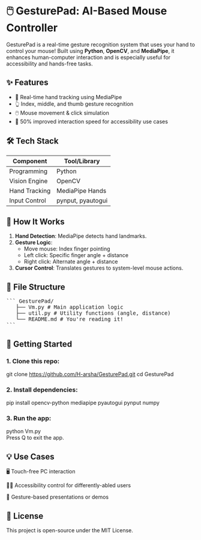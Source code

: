 # 🖱️ GesturePad: AI-Based Mouse Controller

GesturePad is a real-time gesture recognition system that uses your hand to control your mouse! Built using **Python**, **OpenCV**, and **MediaPipe**, it enhances human-computer interaction and is especially useful for accessibility and hands-free tasks.

## ✨ Features

- 📍 Real-time hand tracking using MediaPipe
- 👆 Index, middle, and thumb gesture recognition
- 🖱️ Mouse movement & click simulation
- 🚀 50% improved interaction speed for accessibility use cases


## 🛠️ Tech Stack

| Component     | Tool/Library     |
|---------------|------------------|
| Programming   | Python           |
| Vision Engine | OpenCV           |
| Hand Tracking | MediaPipe Hands  |
| Input Control | pynput, pyautogui|

## 🧠 How It Works

1. **Hand Detection**: MediaPipe detects hand landmarks.
2. **Gesture Logic**:
   - Move mouse: Index finger pointing
   - Left click: Specific finger angle + distance
   - Right click: Alternate angle + distance
3. **Cursor Control**: Translates gestures to system-level mouse actions.

 ## 📁 File Structure 
 
<pre>
``` GesturePad/ 
   ├── Vm.py # Main application logic 
   ├── util.py # Utility functions (angle, distance) 
   └── README.md # You're reading it! 
``` </pre>

## 🚀 Getting Started

### 1. Clone this repo:
git clone https://github.com/H-arsha/GesturePad.git
cd GesturePad
### 2. Install dependencies:
pip install opencv-python mediapipe pyautogui pynput numpy
### 3. Run the app:
python Vm.py  
Press Q to exit the app.

## 💡 Use Cases

🖥️ Touch-free PC interaction

🧑‍🦽 Accessibility control for differently-abled users

🎤 Gesture-based presentations or demos

## 📜 License

This project is open-source under the MIT License.




